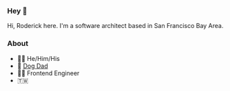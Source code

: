 ### Hey 👋

Hi, Roderick here. I'm a software architect based in San Francisco Bay Area.

### About
- 🙍‍♂️ He/Him/His
- 🐶 [Dog Dad](Taz) 
- 👨‍💻 Frontend Engineer
- 🇹🇼

[Taz]: https://www.instagram.com/taztazthebulldog/
